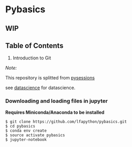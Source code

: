Pybasics
========



## WIP

Table of Contents
-----------------

1. Introduction to Git


*Note:*

This repository is splitted from [pysessions](https://github.com/lfapython/pysessions)

see [datascience](https://github.com/lfapython/datascience) for datascience.


### Downloading and loading files in jupyter

**Requires Miniconda/Anaconda to be installed**

    $ git clone https://github.com/lfapython/pybasics.git
    $ cd pybasics
    $ conda env create
    $ source activate pybasics
    $ jupyter-notebook
